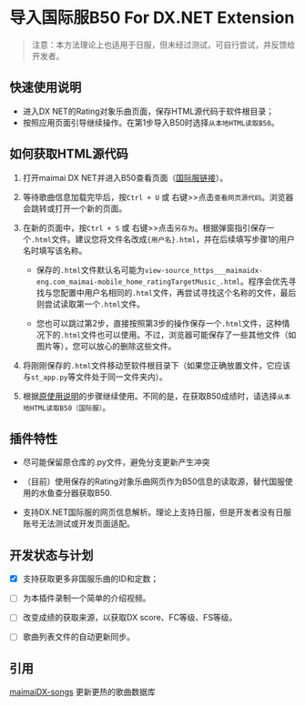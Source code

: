 # 导入国际服B50 For DX.NET Extension

> 注意：本方法理论上也适用于日服，但未经过测试，可自行尝试，并反馈给开发者。

## 快速使用说明

- 进入DX NET的Rating对象乐曲页面，保存HTML源代码于软件根目录；
- 按照应用页面引导继续操作。在第1步导入B50时选择`从本地HTML读取B50`。

## 如何获取HTML源代码

1. 打开maimai DX NET并进入B50查看页面（[国际服链接](https://maimaidx-eng.com/maimai-mobile/home/ratingTargetMusic/)）。
   
2. 等待歌曲信息加载完毕后，按`Ctrl + U` 或 右键>>点击`查看网页源代码`。浏览器会跳转或打开一个新的页面。

3. 在新的页面中，按`Ctrl + S` 或 右键>>点击`另存为`。根据弹窗指引保存一个`.html`文件。建议您将文件名改成`{用户名}.html`，并在后续填写步骤1的用户名时填写该名称。

   - 保存的`.html`文件默认名可能为`view-source_https___maimaidx-eng.com_maimai-mobile_home_ratingTargetMusic_.html`。程序会优先寻找与您配置中用户名相同的`.html`文件，再尝试寻找这个名称的文件，最后则尝试读取第一个`.html`文件。

   - 您也可以跳过第2步，直接按照第3步的操作保存一个`.html`文件，这种情况下的`.html`文件也可以使用。不过，浏览器可能保存了一些其他文件（如图片等），您可以放心的删除这些文件。

4. 将刚刚保存的`.html`文件移动至软件根目录下（如果您正确放置文件，它应该与`st_app.py`等文件处于同一文件夹内）。

5. 根据[原使用说明](#使用说明)的步骤继续使用。不同的是，在获取B50成绩时，请选择`从本地HTML读取B50（国际服）`。

## 插件特性

- 尽可能保留原仓库的.py文件，避免分支更新产生冲突

- （目前）使用保存的Rating对象乐曲网页作为B50信息的读取源，替代国服使用的水鱼查分器获取B50.

- 支持DX.NET国际服的网页信息解析。理论上支持日服，但是开发者没有日服账号无法测试或开发页面适配。

## 开发状态与计划

- [x] 支持获取更多非国服乐曲的ID和定数；

- [ ] 为本插件录制一个简单的介绍视频。

- [ ] 改变成绩的获取来源，以获取DX score、FC等级、FS等级。

- [ ] 歌曲列表文件的自动更新同步。

## 引用

[maimaiDX-songs](https://github.com/Becods/maimaiDX-songs) 更新更热的歌曲数据库